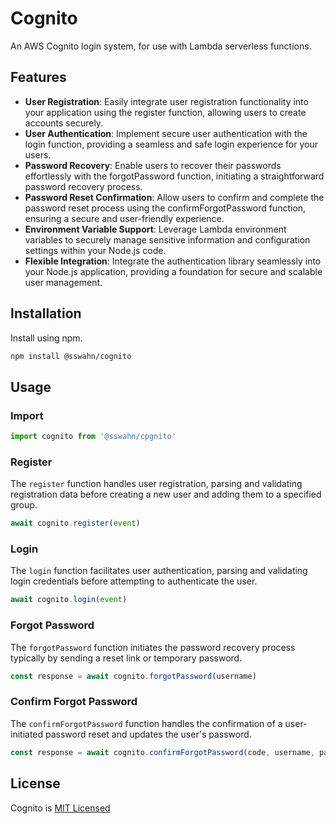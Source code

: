 # Cognito 

An AWS Cognito login system, for use with Lambda serverless functions.  

## Features
- **User Registration**: Easily integrate user registration functionality into your application using the register function, allowing users to create accounts securely.
- **User Authentication**: Implement secure user authentication with the login function, providing a seamless and safe login experience for your users.
- **Password Recovery**: Enable users to recover their passwords effortlessly with the forgotPassword function, initiating a straightforward password recovery process.
- **Password Reset Confirmation**: Allow users to confirm and complete the password reset process using the confirmForgotPassword function, ensuring a secure and user-friendly experience.
- **Environment Variable Support**: Leverage Lambda environment variables to securely manage sensitive information and configuration settings within your Node.js code.
- **Flexible Integration**: Integrate the authentication library seamlessly into your Node.js application, providing a foundation for secure and scalable user management.


## Installation  
Install using npm.  
```bash
npm install @sswahn/cognito
```

## Usage  
### Import
```javascript
import cognito from '@sswahn/cpgnito'
```

### Register
The `register` function handles user registration, parsing and validating registration data before creating a new user and adding them to a specified group.
```javascript
await cognito.register(event)
```  

### Login
The `login` function facilitates user authentication, parsing and validating login credentials before attempting to authenticate the user.  
```javascript
await cognito.login(event)
```  

### Forgot Password
The `forgotPassword` function initiates the password recovery process typically by sending a reset link or temporary password.  
```javascript
const response = await cognito.forgotPassword(username)
```

### Confirm Forgot Password
The `confirmForgotPassword` function handles the confirmation of a user-initiated password reset and updates the user's password.  
```javascript
const response = await cognito.confirmForgotPassword(code, username, password)
```

## License
Cognito is [MIT Licensed](https://github.com/sswahn/cognito/blob/main/LICENSE)
